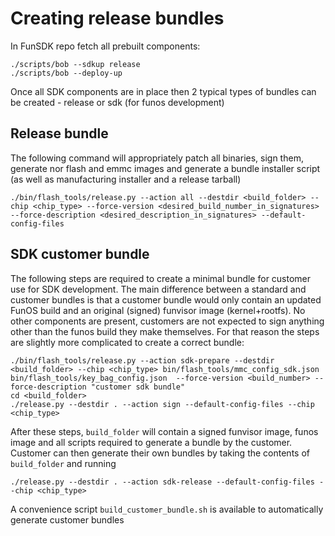 # Creating release bundles

In FunSDK repo fetch all prebuilt components:
```
./scripts/bob --sdkup release
./scripts/bob --deploy-up
```

Once all SDK components are in place then 2 typical types of bundles can be created - release or sdk (for funos development)

## Release bundle

The following command will appropriately patch all binaries, sign them, generate nor flash and emmc images and generate a bundle installer script (as well as manufacturing installer and a release tarball)
```
./bin/flash_tools/release.py --action all --destdir <build_folder> --chip <chip_type> --force-version <desired_build_number_in_signatures> --force-description <desired_description_in_signatures> --default-config-files
```

## SDK customer bundle

The following steps are required to create a minimal bundle for customer use for SDK development.
The main difference between a standard and customer bundles is that a customer bundle would only contain an updated FunOS build and an original (signed) funvisor image (kernel+rootfs). No other components are present, customers are not expected to sign anything other than the funos build they make themselves.
For that reason the steps are slightly more complicated to create a correct bundle:

```
./bin/flash_tools/release.py --action sdk-prepare --destdir <build_folder> --chip <chip_type> bin/flash_tools/mmc_config_sdk.json bin/flash_tools/key_bag_config.json  --force-version <build_number> --force-description "customer sdk bundle"
cd <build_folder>
./release.py --destdir . --action sign --default-config-files --chip <chip_type>
```
After these steps, `build_folder` will contain a signed funvisor image, funos image and all scripts required to generate a bundle by the customer.
Customer can then generate their own bundles by taking the contents of `build_folder` and running
```
./release.py --destdir . --action sdk-release --default-config-files --chip <chip_type>
```


A convenience script `build_customer_bundle.sh` is available to automatically generate customer bundles
